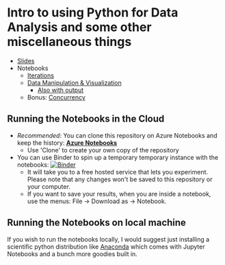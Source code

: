 # Intro to using Python for Data Analysis and some other miscellaneous things
- [Slides](https://docs.google.com/presentation/d/1pHRQa0ZEbmifo7AMeVCXzw2f42tmwGhhaOW5-VV7cUs/edit?usp=sharing)
- Notebooks
    - [Iterations](Iterations.ipynb)
    - [Data Manipulation & Visualization](Data.ipynb)
        - [Also with output](Data-Filled.ipynb)
    - Bonus: [Concurrency](Concurrency.ipynb)

## Running the Notebooks in the Cloud
- _Recommended:_ You can clone this repository on Azure Notebooks and keep the history: __[Azure Notebooks](https://notebooks.azure.com/marcolussetti/libraries/python4data2017)__
    - Use 'Clone' to create your own copy of the repository
- You can use Binder to spin up a temporary temporary instance with the notebooks: [![Binder](https://beta.mybinder.org/badge.svg)](https://beta.mybinder.org/v2/gh/marcolussetti/python4data2017/master)
    - It will take you to a free hosted service that lets you experiment. Please note that any changes won't be saved to this repository or your computer.
    - If you want to save your results, when you are inside a notebook, use the menus: File -> Download as -> Notebook.

## Running the Notebooks on local machine
If you wish to run the notebooks locally, I would suggest just installing a scientific python distribution like [Anaconda](https://www.anaconda.com/download/) which comes with Jupyter Notebooks and a bunch more goodies built in.
